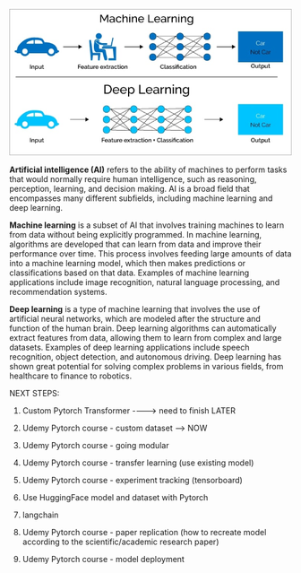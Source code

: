 ![ml-dl](./assets/ml-vs-dl.jpg)

**Artificial intelligence (AI)** refers to the ability of machines to perform tasks that would normally require human intelligence, such as reasoning, perception, learning, and decision making. AI is a broad field that encompasses many different subfields, including machine learning and deep learning.

**Machine learning** is a subset of AI that involves training machines to learn from data without being explicitly programmed. In machine learning, algorithms are developed that can learn from data and improve their performance over time. This process involves feeding large amounts of data into a machine learning model, which then makes predictions or classifications based on that data. Examples of machine learning applications include image recognition, natural language processing, and recommendation systems.

**Deep learning** is a type of machine learning that involves the use of artificial neural networks, which are modeled after the structure and function of the human brain. Deep learning algorithms can automatically extract features from data, allowing them to learn from complex and large datasets. Examples of deep learning applications include speech recognition, object detection, and autonomous driving. Deep learning has shown great potential for solving complex problems in various fields, from healthcare to finance to robotics.

NEXT STEPS:

1. Custom Pytorch Transformer ----> need to finish LATER
2. Udemy Pytorch course - custom dataset --> NOW
3. Udemy Pytorch course - going modular
4. Udemy Pytorch course - transfer learning (use existing model)
5. Udemy Pytorch course - experiment tracking (tensorboard)
6. Use HuggingFace model and dataset with Pytorch
7. langchain

8. Udemy Pytorch course - paper replication (how to recreate model according to the scientific/academic research paper)
9. Udemy Pytorch course - model deployment
